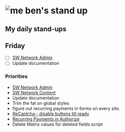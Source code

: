 # ![me](https://avatars2.githubusercontent.com/u/5232044?s=50&v=4) ben's stand up

## My daily stand-ups

## Friday

- [ ] [SW Network Admin](https://app.clickup.com/8537154/v/l/li/54890360?pr=12760709)
- [ ] Update documentation

### Priorities 
    
- [SW Network Admin](https://app.clickup.com/8537154/v/l/li/54890360?pr=12760709)
- [SW Network Content](https://app.clickup.com/8537154/v/l/li/54892353?pr=12760709)
- Update documentation
- Trim the fat on global styles
- figure out recurring payments in forms on every site.
- [ReCaptcha - disable buttons till ready](https://projects.madebyspeak.com/#/tasks/17598281)
- [Recurring Payments in Authorize](https://projects.madebyspeak.com/#/tasks/16411534)
- Delete Matrix values for deleted fields script
